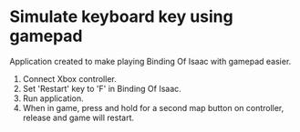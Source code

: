 # Simulate keyboard key using gamepad

Application created to make playing Binding Of Isaac with gamepad easier.

1. Connect Xbox controller.
2. Set 'Restart' key to 'F' in Binding Of Isaac.
3. Run application.
4. When in game, press and hold for a second map button on controller, release and game will restart.
